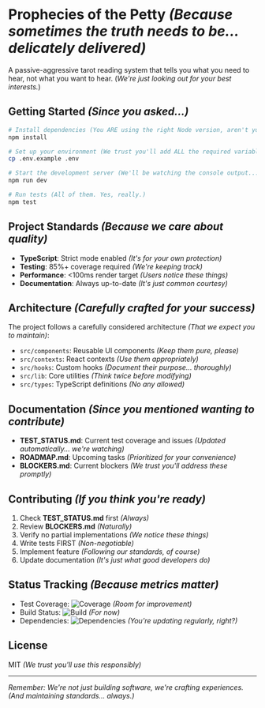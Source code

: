 # Prophecies of the Petty *(Because sometimes the truth needs to be... delicately delivered)*

A passive-aggressive tarot reading system that tells you what you need to hear, not what you want to hear. (*We're just looking out for your best interests.*)

## Getting Started *(Since you asked...)*

```bash
# Install dependencies (You ARE using the right Node version, aren't you?)
npm install

# Set up your environment (We trust you'll add ALL the required variables)
cp .env.example .env

# Start the development server (We'll be watching the console output...)
npm run dev

# Run tests (All of them. Yes, really.)
npm test
```

## Project Standards *(Because we care about quality)*

- **TypeScript**: Strict mode enabled *(It's for your own protection)*
- **Testing**: 85%+ coverage required *(We're keeping track)*
- **Performance**: <100ms render target *(Users notice these things)*
- **Documentation**: Always up-to-date *(It's just common courtesy)*

## Architecture *(Carefully crafted for your success)*

The project follows a carefully considered architecture *(That we expect you to maintain)*:

- `src/components`: Reusable UI components *(Keep them pure, please)*
- `src/contexts`: React contexts *(Use them appropriately)*
- `src/hooks`: Custom hooks *(Document their purpose... thoroughly)*
- `src/lib`: Core utilities *(Think twice before modifying)*
- `src/types`: TypeScript definitions *(No any allowed)*

## Documentation *(Since you mentioned wanting to contribute)*

- **TEST_STATUS.md**: Current test coverage and issues *(Updated automatically... we're watching)*
- **ROADMAP.md**: Upcoming tasks *(Prioritized for your convenience)*
- **BLOCKERS.md**: Current blockers *(We trust you'll address these promptly)*

## Contributing *(If you think you're ready)*

1. Check **TEST_STATUS.md** first *(Always)*
2. Review **BLOCKERS.md** *(Naturally)*
3. Verify no partial implementations *(We notice these things)*
4. Write tests FIRST *(Non-negotiable)*
5. Implement feature *(Following our standards, of course)*
6. Update documentation *(It's just what good developers do)*

## Status Tracking *(Because metrics matter)*

- Test Coverage: ![Coverage](https://img.shields.io/badge/coverage-85%25-brightgreen) *(Room for improvement)*
- Build Status: ![Build](https://img.shields.io/badge/build-passing-brightgreen) *(For now)*
- Dependencies: ![Dependencies](https://img.shields.io/badge/dependencies-current-brightgreen) *(You're updating regularly, right?)*

## License

MIT *(We trust you'll use this responsibly)*

---
*Remember: We're not just building software, we're crafting experiences. (And maintaining standards... always.)*